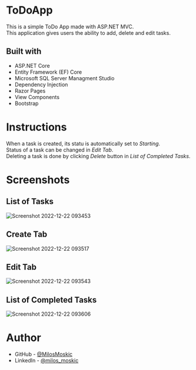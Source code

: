 # ToDoApp
This is a simple ToDo App made with ASP.NET MVC. <br />
This application gives users the ability to add, delete and edit tasks.

## Built with

- ASP.NET Core
- Entity Framework (EF) Core
- Microsoft SQL Server Managment Studio
- Dependency Injection
- Razor Pages
- View Components
- Bootstrap

# Instructions

When a task is created, its statu is automatically set to *Starting*. <br/>
Status of a task can be changed in *Edit Tab*. <br/>
Deleting a task is done by clicking *Delete* button in *List of Completed Tasks*.

# Screenshots

## List of Tasks

![Screenshot 2022-12-22 093453](https://user-images.githubusercontent.com/93045390/209093182-1829c513-ad64-499f-af9b-d5a217864be6.png)

## Create Tab

![Screenshot 2022-12-22 093517](https://user-images.githubusercontent.com/93045390/209093221-691c3a55-223e-4c40-a8ee-8a5667cf6e5a.png)

## Edit Tab

![Screenshot 2022-12-22 093543](https://user-images.githubusercontent.com/93045390/209093260-eb284521-49f4-4f74-a0fd-82fa604ec7c1.png)

## List of Completed Tasks

![Screenshot 2022-12-22 093606](https://user-images.githubusercontent.com/93045390/209093285-79b3bd42-35e7-495e-b127-8ec962616fa2.png)

# Author

- GitHub - [@MilosMoskic](https://github.com/MilosMoskic)
- LinkedIn - [@milos_moskic](https://www.linkedin.com/in/milo%C5%A1-moski%C4%87-a02446222/)
